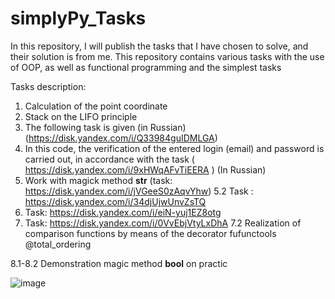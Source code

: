 
# simplyPy_Tasks

In this repository, I will publish the tasks that I have chosen to solve, and their solution is from me. 
This repository contains various tasks with the use of OOP, as well as functional programming and the simplest tasks


Tasks description:

1. Calculation of the point coordinate
2. Stack on the LIFO principle
3. The following task is given (in Russian) (https://disk.yandex.com/i/Q33984guIDMLGA)
4. In this code, the verification of the entered login (email) and password is carried out, in accordance with the task ( https://disk.yandex.com/i/9xHWqAFvTiEERA ) (In Russian)
5. Work with magick method __str__ (task: https://disk.yandex.com/i/jVGeeS0zAqvYhw)
5.2 Task : https://disk.yandex.com/i/34djUjwUnvZsTQ
6. Task: https://disk.yandex.com/i/eiN-yuj1EZ8otg
7. Task: https://disk.yandex.com/i/0VvEbjVtyLxDhA
7.2 Realization of comparison functions by means of the decorator fufunctools @total_ordering


8.1-8.2 Demonstration magic method __bool__ on practic

![image](https://user-images.githubusercontent.com/108310900/179837148-345762ed-b457-4d3d-ac72-794f94b877c9.png)
